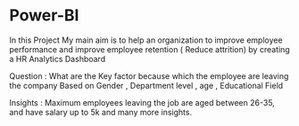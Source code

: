 # Power-BI
In this Project My main aim is to help an organization to improve employee performance and improve employee retention ( Reduce attrition) by creating a HR Analytics Dashboard

Question : What are the Key factor because which the employee are leaving the company Based on Gender , Department level , age , Educational Field

Insights :
Maximum employees leaving the job are aged between 26-35, and have salary up to 5k and many 
more insights. 
